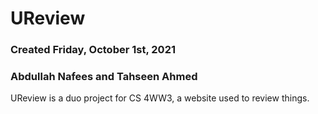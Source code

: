 # UReview
### Created Friday, October 1st, 2021
### Abdullah Nafees and Tahseen Ahmed

UReview is a duo project for CS 4WW3, a website used to review things.
